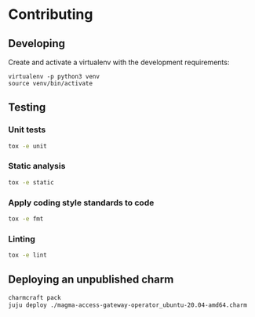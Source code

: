 # Contributing

## Developing

Create and activate a virtualenv with the development requirements:

    virtualenv -p python3 venv
    source venv/bin/activate

## Testing

### Unit tests

```bash
tox -e unit
```

### Static analysis

```bash
tox -e static
```

### Apply coding style standards to code

```bash
tox -e fmt
```

### Linting

```bash
tox -e lint
```

## Deploying an unpublished charm

```bash
charmcraft pack
juju deploy ./magma-access-gateway-operator_ubuntu-20.04-amd64.charm
```
